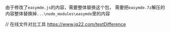 由于修改了`easymde.js`的内容，需要整体替换这个包，
需要把`easymde.7z`解压的内容整体替换掉`...\node_modules\easymde`里的内容

// 在线文件对比工具
https://www.jq22.com/textDifference